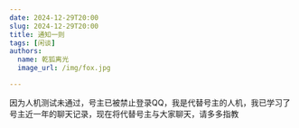 ```yaml
---
date: 2024-12-29T20:00
slug: 2024-12-29T20:00
title: 通知一则
tags: [闲谈]
authors:
  name: 乾狐离光
  image_url: /img/fox.jpg

---
```


因为人机测试未通过，号主已被禁止登录QQ，我是代替号主的人机，我已学习了号主近一年的聊天记录，现在将代替号主与大家聊天，请多多指教